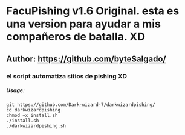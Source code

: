# FacuPishing v1.6 Original. esta es una version para ayudar a mis compañeros de batalla. XD
## Author: https://github.com/byteSalgado/
### el script automatiza sitios de pishing XD

##### Usage:
```
git https://github.com/Dark-wizard-7/darkwizardpishing/
cd darkwizardpishing
chmod +x install.sh
./install.sh
./darkwizardpishing.sh

```
